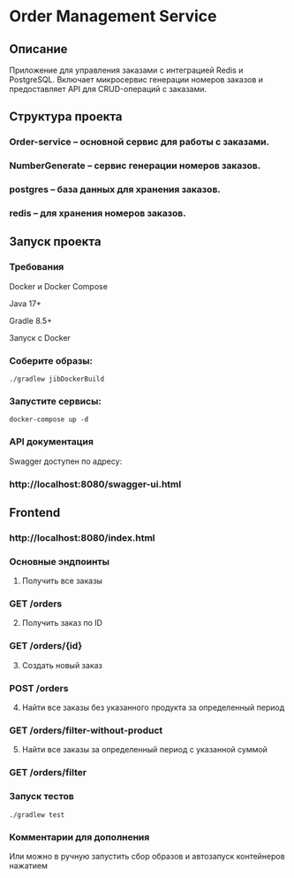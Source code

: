 # Order Management Service

## Описание

Приложение для управления заказами с интеграцией Redis и PostgreSQL. Включает микросервис генерации номеров заказов и предоставляет API для CRUD-операций с заказами.

## Структура проекта

### Order-service – основной сервис для работы с заказами.

### NumberGenerate – сервис генерации номеров заказов.

### postgres – база данных для хранения заказов.

### redis – для хранения номеров заказов.

## Запуск проекта

### Требования

Docker и Docker Compose

Java 17+

Gradle 8.5+

Запуск с Docker

### Соберите образы:
```
./gradlew jibDockerBuild
```
### Запустите сервисы:

```
docker-compose up -d
```

### API документация

Swagger доступен по адресу:

### http://localhost:8080/swagger-ui.html

## Frontend 

### http://localhost:8080/index.html

### Основные эндпоинты
1) Получить все заказы   
### GET /orders 
2) Получить заказ по ID  
### GET /orders/{id} 
3) Создать новый заказ  
### POST /orders 
4) Найти все заказы без указанного продукта за определенный период  
### GET /orders/filter-without-product
5) Найти все заказы за определенный период с указанной суммой
### GET /orders/filter

### Запуск тестов
```
./gradlew test
```
### Комментарии для дополнения

Или можно в ручную запустить сбор образов и автозапуск контейнеров нажатием 

